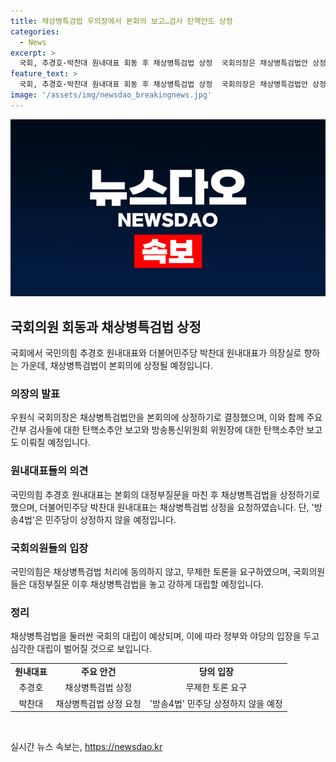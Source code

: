 ```yaml
---
title: 채상병특검법 우의장에서 본회의 보고…검사 탄핵안도 상정
categories:
  - News
excerpt: >
  국회, 추경호·박찬대 원내대표 회동 후 채상병특검법 상정  국회의장은 채상병특검법안 상정 결정하며, 탄핵소추안 보고와 통신위원장 사퇴 관련 보고도 예정. 원내대표들은 상정 결정에 대해 의견 충돌, 민주당은 특검법 상정 요청하되 방송4법은 상정하지 않을 것으로 전해져.
feature_text: >
  국회, 추경호·박찬대 원내대표 회동 후 채상병특검법 상정  국회의장은 채상병특검법안 상정 결정하며, 탄핵소추안 보고와 통신위원장 사퇴 관련 보고도 예정. 원내대표들은 상정 결정에 대해 의견 충돌, 민주당은 특검법 상정 요청하되 방송4법은 상정하지 않을 것으로 전해져.
image: '/assets/img/newsdao_breakingnews.jpg'
---
```


<p><img src="/assets/img/newsdao_breakingnews.jpg" alt="flaretime 속보" /></p>

<h2 data-ke-size="size26">국회의원 회동과 채상병특검법 상정</h2>

<p data-ke-size="size16">국회에서 국민의힘 추경호 원내대표와 더불어민주당 박찬대 원내대표가 의장실로 향하는 가운데, 채상병특검법이 본회의에 상정될 예정입니다.</p>

<h3>의장의 발표</h3>

<p data-ke-size="size16">우원식 국회의장은 채상병특검법안을 본회의에 상정하기로 결정했으며, 이와 함께 주요 간부 검사들에 대한 탄핵소추안 보고와 방송통신위원회 위원장에 대한 탄핵소추안 보고도 이뤄질 예정입니다.</p>

<h3>원내대표들의 의견</h3>

<p data-ke-size="size16">국민의힘 추경호 원내대표는 본회의 대정부질문을 마친 후 채상병특검법을 상정하기로 했으며, 더불어민주당 박찬대 원내대표는 채상병특검법 상정을 요청하였습니다. 단, '방송4법'은 민주당이 상정하지 않을 예정입니다.</p>

<h3>국회의원들의 입장</h3>

<p data-ke-size="size16">국민의힘은 채상병특검법 처리에 동의하지 않고, 무제한 토론을 요구하였으며, 국회의원들은 대정부질문 이후 채상병특검법을 놓고 강하게 대립할 예정입니다.</p>

<h3>정리</h3>

<p data-ke-size="size16">채상병특검법을 둘러싼 국회의 대립이 예상되며, 이에 따라 정부와 야당의 입장을 두고 심각한 대립이 벌어질 것으로 보입니다.</p>

<table>
    <tr>
        <td style="text-align: center; height: 17px;"><b>원내대표</b></td>
        <td style="text-align: center; height: 17px;"><b>주요 안건</b></td>
        <td style="text-align: center; height: 17px;"><b>당의 입장</b></td>
    </tr>
    <tr>
        <td style="text-align: center;">추경호</td>
        <td style="text-align: center;">채상병특검법 상정</td>
        <td style="text-align: center;">무제한 토론 요구</td>
    </tr>
    <tr>
        <td style="text-align: center;">박찬대</td>
        <td style="text-align: center;">채상병특검법 상정 요청</td>
        <td style="text-align: center;">'방송4법' 민주당 상정하지 않을 예정</td>
    </tr>
</table>

<p data-ke-size="size16">&nbsp;</p>
실시간 뉴스 속보는, <a href="https://newsdao.kr" rel="dofollow">https://newsdao.kr</a>


